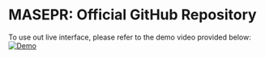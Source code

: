# MASEPR: Official GitHub Repository

To use out live interface, please refer to the demo video provided below:
[![Demo](https://img.youtube.com/vi/AJmEaYsLYB8/hqdefault.jpg)](https://www.youtube.com/watch?v=AJmEaYsLYB8&ab_channel=DC)
